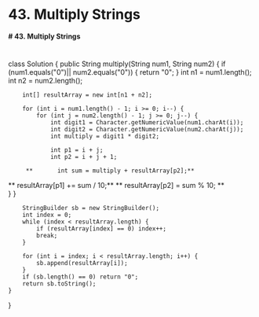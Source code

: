 # 43. Multiply Strings

**# 43. Multiply Strings**

# 

class Solution {
    public String multiply(String num1, String num2) {
        if (num1.equals("0")|| num2.equals("0")) {
           return "0"; 
        }
        int n1 = num1.length();
        int n2 = num2.length();
        
        int[] resultArray = new int[n1 + n2];
        
        for (int i = num1.length() - 1; i >= 0; i--) {
            for (int j = num2.length() - 1; j >= 0; j--) {
                int digit1 = Character.getNumericValue(num1.charAt(i));
                int digit2 = Character.getNumericValue(num2.charAt(j));
                int multiply = digit1 * digit2;
    
                int p1 = i + j;
                int p2 = i + j + 1;
                
         **       int sum = multiply + resultArray[p2];**
**                resultArray[p1] += sum / 10;**
**                resultArray[p2] = sum % 10;    **           
            }
        }
        
        StringBuilder sb = new StringBuilder();
        int index = 0;
        while (index < resultArray.length) {
            if (resultArray[index] == 0) index++;
            break;
        }
        
        for (int i = index; i < resultArray.length; i++) {
            sb.append(resultArray[i]);
        }
        if (sb.length() == 0) return "0";
        return sb.toString();
    }
}
